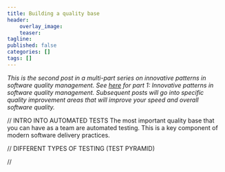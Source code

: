 ```yaml
---
title: Building a quality base
header:    
    overlay_image: 
    teaser: 
tagline: 
published: false
categories: []
tags: []
---
```


*This is the second post in a multi-part series on innovative patterns in software quality management. See [here](https://blognet.tech/2022/InnovativePatternsInSoftwareQualityManagement/) for part 1: Innovative patterns in software quality management. Subsequent posts will go into specific quality improvement areas that will improve your speed and overall software quality.*

// INTRO INTO AUTOMATED TESTS
The most important quality base that you can have as a team are automated testing. This is a key component of modern software delivery practices.

// DIFFERENT TYPES OF TESTING (TEST PYRAMID)

// 